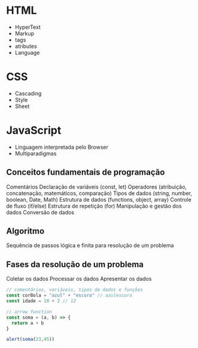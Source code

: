 # HTML

- HyperText
- Markup
 - tags
 - atributes
- Language

# CSS

- Cascading
- Style
- Sheet 

# JavaScript

- Linguagem interpretada pelo Browser
- Multiparadigmas

## Conceitos fundamentais de programação

Comentários
Declaração de variáveis (const, let)
Operadores (atribuição, concatenação, matemáticos, comparação)
Tipos de dados (string, number, boolean, Date, Math)
Estrutura de dados (functions, object, array)
Controle de fluxo (if/else)
Estrutura de repetição (for)
Manipulação e gestão dos dados
Conversão de dados 

## Algoritmo

Sequência de passos lógica e finita para resolução de um problema 

## Fases da resolução de um problema

Coletar os dados
Processar os dados 
Apresentar os dados


```JavaScript
// comentários, variáveis, tipos de dados e funções
const corBola = "azul" + "escuro" // azulescuro
const idade = 10 + 2 // 12

// arrow function
const soma = (a, b) => {
  return a + b
}

alert(soma(23,45))